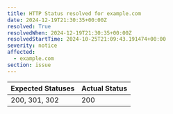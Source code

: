 ```yaml
---
title: HTTP Status resolved for example.com
date: 2024-12-19T21:30:35+00:00Z
resolved: True
resolvedWhen: 2024-12-19T21:30:35+00:00Z
resolvedStartTime: 2024-10-25T21:09:43.191474+00:00
severity: notice
affected:
  - example.com
section: issue
---
```


| Expected Statuses | Actual Status  |
|-------------------|----------------|
| 200, 301, 302 | 200 |
